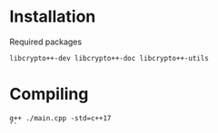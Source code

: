 # Installation
Required packages
```shell
libcrypto++-dev libcrypto++-doc libcrypto++-utils
```

# Compiling
```shell
g++ ./main.cpp -std=c++17
``